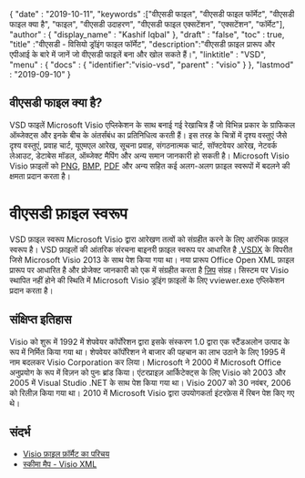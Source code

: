 {
  "date" : "2019-10-11",
  "keywords" :["वीएसडी फाइल", "वीएसडी फाइल फॉर्मेट", "वीएसडी फाइल क्या है", "फाइल", "वीएसडी उदाहरण", "वीएसडी फाइल एक्सटेंशन", "एक्सटेंशन", "फॉर्मेट"],
  "author" : {
    "display_name" : "Kashif Iqbal"
},
  "draft" : "false",
  "toc" : true,
  "title" :"वीएसडी - विसियो ड्रॉइंग फाइल फॉर्मेट",
  "description":"वीएसडी फ़ाइल प्रारूप और एपीआई के बारे में जानें जो वीएसडी फाइलें बना और खोल सकते हैं।",
  "linktitle" : "VSD",
  "menu" : {
    "docs" : {
	  "identifier":"visio-vsd",
      "parent" : "visio"
}
},
  "lastmod" : "2019-09-10"
}

## वीएसडी फाइल क्या है?

VSD फाइलें Microsoft Visio एप्लिकेशन के साथ बनाई गई रेखाचित्र हैं जो विभिन्न प्रकार के ग्राफिकल ऑब्जेक्ट्स और इनके बीच के अंतर्संबंध का प्रतिनिधित्व करती हैं। इस तरह के चित्रों में दृश्य वस्तुएं जैसे दृश्य वस्तुएं, प्रवाह चार्ट, यूएमएल आरेख, सूचना प्रवाह, संगठनात्मक चार्ट, सॉफ्टवेयर आरेख, नेटवर्क लेआउट, डेटाबेस मॉडल, ऑब्जेक्ट मैपिंग और अन्य समान जानकारी हो सकती है। Microsoft Visio Visio फ़ाइलों को [PNG](/hi/image/png/), [BMP](/hi/image/bmp/), [PDF](/hi/pdf/) और अन्य सहित कई अलग-अलग फ़ाइल स्वरूपों में बदलने की क्षमता प्रदान करता है।

# वीएसडी फ़ाइल स्वरूप #

VSD फ़ाइल स्वरूप Microsoft Visio द्वारा आरेखण तत्वों को संग्रहीत करने के लिए आरंभिक फ़ाइल स्वरूप है। VSD फ़ाइलों की आंतरिक संरचना बाइनरी फ़ाइल स्वरूप पर आधारित है [.VSDX](/hi/image/vsdx/) के विपरीत जिसे Microsoft Visio 2013 के साथ पेश किया गया था। नया प्रारूप Office Open XML फ़ाइल प्रारूप पर आधारित है और प्रोजेक्ट जानकारी को एक में संग्रहीत करता है [ज़िप](/hi/संपीड़न/ज़िप/) संग्रह। सिस्टम पर Visio स्थापित नहीं होने की स्थिति में Microsoft Visio ड्रॉइंग फ़ाइलों के लिए vviewer.exe एप्लिकेशन प्रदान करता है।

## संक्षिप्त इतिहास ##

Visio को शुरू में 1992 में शेपवेयर कॉर्पोरेशन द्वारा इसके संस्करण 1.0 द्वारा एक स्टैंडअलोन उत्पाद के रूप में निर्मित किया गया था। शेपवेयर कॉर्पोरेशन ने बाजार की पहचान का लाभ उठाने के लिए 1995 में नाम बदलकर Visio Corporation कर लिया। Microsoft ने 2000 में Microsoft Office अनुप्रयोग के रूप में विज़न को पुनः ब्रांड किया। एंटरप्राइज़ आर्किटेक्ट्स के लिए Visio को 2003 और 2005 में Visual Studio .NET के साथ पेश किया गया था। Visio 2007 को 30 नवंबर, 2006 को रिलीज़ किया गया था। 2010 में Microsoft Visio द्वारा उपयोगकर्ता इंटरफ़ेस में रिबन पेश किए गए थे।

## संदर्भ ##

* [Visio फ़ाइल फ़ॉर्मैट का परिचय](https://learn.microsoft.com/en-us/office/client-developer/visio/introduction-to-the-visio-file-formatvsdx)
* [स्कीमा मैप - Visio XML](https://learn.microsoft.com/en-us/office/client-developer/visio/schema-mapvisio-xml)

